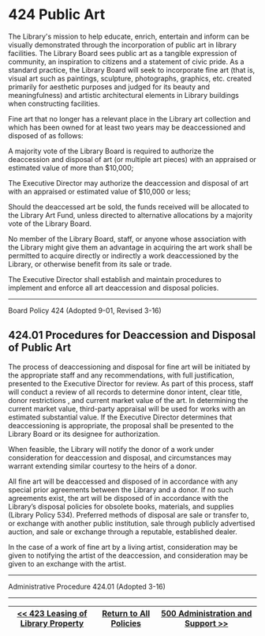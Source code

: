 # 424 Public Art

The Library's mission to help educate, enrich, entertain and inform can be visually demonstrated through the incorporation of public art in library facilities. The Library Board sees public art as a tangible expression of community, an inspiration to citizens and a statement of civic pride. As a standard practice, the Library Board will seek to incorporate fine art (that is, visual art such as paintings, sculpture, photographs, graphics, etc. created primarily for aesthetic purposes and judged for its beauty and meaningfulness) and artistic architectural elements in Library buildings when constructing facilities.

Fine art that no longer has a relevant place in the Library art collection and which has been owned for at least two years may be deaccessioned and disposed of as follows:

A majority vote of the Library Board is required to authorize the deaccession and disposal of art (or multiple art pieces) with an appraised or estimated value of more than \$10,000;

The Executive Director may authorize the deaccession and disposal of art with an appraised or estimated value of \$10,000 or less;

Should the deaccessed art be sold, the funds received will be allocated to the Library Art Fund, unless directed to alternative allocations by a majority vote of the Library Board.

No member of the Library Board, staff, or anyone whose association with the Library might give them an advantage in acquiring the art work shall be permitted to acquire directly or indirectly a work deaccessioned by the Library, or otherwise benefit from its sale or trade.

The Executive Director shall establish and maintain procedures to implement and enforce all art deaccession and disposal policies.

---

Board Policy 424 (Adopted 9-01, Revised 3-16)

## 424.01 Procedures for Deaccession and Disposal of Public Art

The process of deaccessioning and disposal for fine art will be initiated by the appropriate staff and any recommendations, with full justification, presented to the Executive Director for review. As part of this process, staff will conduct a review of all records to determine donor intent, clear title, donor restrictions , and current market value of the art. In determining the current market value, third-party appraisal will be used for works with an estimated substantial value. If the Executive Director determines that deaccessioning is appropriate, the proposal shall be presented to the Library Board or its designee for authorization.

When feasible, the Library will notify the donor of a work under consideration for deaccession and disposal, and circumstances may warrant extending similar courtesy to the heirs of a donor.

All fine art will be deaccessed and disposed of in accordance with any special prior agreements between the Library and a donor. If no such agreements exist, the art will be disposed of in accordance with the Library’s disposal policies for obsolete books, materials, and supplies (Library Policy 534). Preferred methods of disposal are sale or transfer to, or exchange with another public institution, sale through publicly advertised auction, and sale or exchange through a reputable, established dealer.

In the case of a work of fine art by a living artist, consideration may be given to notifying the artist of the deaccession, and consideration may be given to an exchange with the artist.

---

Administrative Procedure 424.01 (Adopted 3-16)

---
[<< 423 Leasing of Library Property](/policies/400-facilities-equipment/423.md) | [Return to All Policies](/policies/) | [500 Administration and Support >>](/policies/500-administration-support/)
--- | --- | ---
